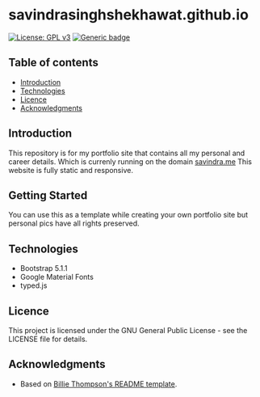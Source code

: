 # savindrasinghshekhawat.github.io

[![License: GPL v3](https://img.shields.io/badge/License-GPL%20v3-blue.svg)](https://www.gnu.org/licenses/gpl-3.0)
[![Generic badge](https://img.shields.io/badge/View-Website-blue.svg)](https://savindra.me/)



## Table of contents
* [Introduction](#introduction)
* [Technologies](#technologies)
* [Licence](#licence)
* [Acknowledgments](#acknowledgments)

## Introduction
This repository is for my portfolio site that contains all my personal and career details. Which is currenly running on the domain [savindra.me](https://savindra.me/)
This website is fully static and responsive.

## Getting Started
You can use this as a template while creating your own portfolio site but personal pics have all rights preserved.

## Technologies

- Bootstrap 5.1.1
- Google Material Fonts
- typed.js

## Licence
This project is licensed under the GNU General Public License - see the LICENSE file for details.

## Acknowledgments
- Based on [Billie Thompson's README template](https://gist.github.com/PurpleBooth/109311bb0361f32d87a2).


